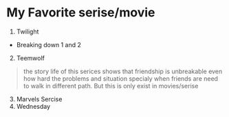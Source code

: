 # My Favorite serise/movie
1. Twilight
- Breaking down 1 and 2
2. Teemwolf
> the story life of this serices shows that friendship is unbreakable even how 
hard the problems and situation specialy when friends are need to walk in different path.
But this is only exist in movies/serise
3. Marvels Sercise
4. Wednesday
